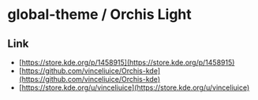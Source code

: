 

# global-theme / Orchis Light


## Link

* [https://store.kde.org/p/1458915](https://store.kde.org/p/1458915)
* [https://github.com/vinceliuice/Orchis-kde](https://github.com/vinceliuice/Orchis-kde)
* [https://store.kde.org/u/vinceliuice](https://store.kde.org/u/vinceliuice)
